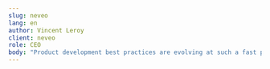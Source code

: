 ```yaml
---
slug: neveo
lang: en
author: Vincent Leroy
client: neveo
role: CEO
body: "Product development best practices are evolving at such a fast pace that it was difficult for me to make decisions related to the software product and the technical skills needed. Belighted's advice brought me confidence and gave me clear steps that helped me maximize my chances of success."
---
```

